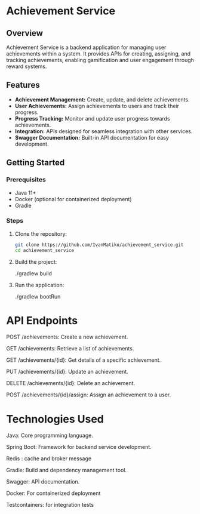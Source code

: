 # Achievement Service

## Overview
Achievement Service is a backend application for managing user achievements within a system. It provides APIs for creating, assigning, and tracking achievements, enabling gamification and user engagement through reward systems.

## Features
- **Achievement Management:** Create, update, and delete achievements.
- **User Achievements:** Assign achievements to users and track their progress.
- **Progress Tracking:** Monitor and update user progress towards achievements.
- **Integration:** APIs designed for seamless integration with other services.
- **Swagger Documentation:** Built-in API documentation for easy development.

## Getting Started

### Prerequisites
- Java 11+
- Docker (optional for containerized deployment)
- Gradle

### Steps
1. Clone the repository:
   ```bash
   git clone https://github.com/IvanMatiko/achievement_service.git
   cd achievement_service
2. Build the project:

   ./gradlew build

3. Run the application:

   ./gradlew bootRun

# API Endpoints

POST /achievements: Create a new achievement.

GET /achievements: Retrieve a list of achievements.

GET /achievements/{id}: Get details of a specific achievement.

PUT /achievements/{id}: Update an achievement.

DELETE /achievements/{id}: Delete an achievement.

POST /achievements/{id}/assign: Assign an achievement to a user.

# Technologies Used

Java: Core programming language.

Spring Boot: Framework for backend service development.

Redis : cache and broker message

Gradle: Build and dependency management tool.

Swagger: API documentation.

Docker: For containerized deployment

Testcontainers: for integration tests
